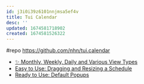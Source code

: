 ```yaml
---
id: j3i0i39z6101nnjmsa5ef4v
title: Tui Calendar
desc: ''
updated: 1674581718902
created: 1674581526322
---
```


#repo https://github.com/nhn/tui.calendar

-   [✨ Monthly, Weekly, Daily and Various View Types](https://github.com/nhn/tui.calendar#-features#-monthly-weekly-daily-and-various-view-types)
-   [Easy to Use: Dragging and Resizing a Schedule](https://github.com/nhn/tui.calendar#-features#easy-to-use-dragging-and-resizing-a-schedule)
-   [Ready to Use: Default Popups](https://github.com/nhn/tui.calendar#-features#ready-to-use-default-popups)

## 